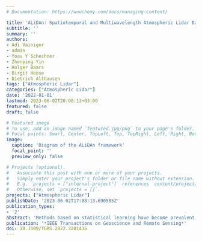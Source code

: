 ```yaml
---
# Documentation: https://wowchemy.com/docs/managing-content/

title: 'ALiDAn: Spatiotemporal and Multiwavelength Atmospheric Lidar Data Augmentation'
subtitle: ''
summary: ''
authors:
- Adi Vainiger
- admin
- Yoav Y Schechner
- Zhenping Yin
- Holger Baars
- Birgit Heese
- Dietrich Althausen
tags: ["Atmospheric Lidar"]
categories: ["Atmospheric Lidar"]
date: '2022-01-01'
lastmod: 2023-06-02T20:08:13+03:00
featured: false
draft: false

# Featured image
# To use, add an image named `featured.jpg/png` to your page's folder.
# Focal points: Smart, Center, TopLeft, Top, TopRight, Left, Right, BottomLeft, Bottom, BottomRight.
image:
  caption: 'Diagram of the ALiDAn framework'
  focal_point: ''
  preview_only: false

# Projects (optional).
#   Associate this post with one or more of your projects.
#   Simply enter your project's folder or file name without extension.
#   E.g. `projects = ["internal-project"]` references `content/project/deep-learning/index.md`.
#   Otherwise, set `projects = []`.
projects: ["Atmospheric Lidar"]
publishDate: '2023-06-02T17:08:13.690585Z'
publication_types:
- '2'
abstract: 'Methods based on statistical learning have become prevalent in various signal processing disciplines and have recently gained traction in atmospheric lidar studies. Nonetheless, such methods often require large quantities of annotated or resolved data. Such data are rare and require effort, especially when exploring evolving phenomena. Existing simulators and databases primarily focus on atmospheric vertical profiles. We propose the Atmospheric Lidar Data Augmentation (ALiDAn) framework to fill this gap. ALiDAn serves as an end-to-end generation and augmentation framework of spatiotemporal and multiwavelength resolved lidar simulated data. ALiDAn employs a hybrid approach of physical models, data statistics, and sampling processes. In addition, it takes into account geographical and seasonal characteristics of aerosols and meteorological conditions along with short- and long-term phenomena that affect lidar measurements. This approach can provide diversified data and robust benchmarks to assist in developing and validating new lidar processing algorithms. We demonstrate simulations compatible with a pulsed time-of-flight lidar. Our approach leverages a broader use of existing databases and can inspire similar data augmentation to other types of lidars and active sensors.'
publication: '*IEEE Transactions on Geoscience and Remote Sensing*'
doi: 10.1109/TGRS.2022.3201436
---
```

